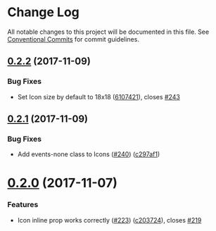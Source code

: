 # Change Log

All notable changes to this project will be documented in this file.
See [Conventional Commits](https://conventionalcommits.org) for commit guidelines.

<a name="0.2.2"></a>
## [0.2.2](https://github.com/mapbox/mapbox-react-components/compare/@mapbox/react-icon@0.2.1...@mapbox/react-icon@0.2.2) (2017-11-09)


### Bug Fixes

* Set Icon size by default to 18x18 ([6107421](https://github.com/mapbox/mapbox-react-components/commit/6107421)), closes [#243](https://github.com/mapbox/mapbox-react-components/issues/243)




<a name="0.2.1"></a>
## [0.2.1](https://github.com/mapbox/mapbox-react-components/compare/@mapbox/react-icon@0.2.0...@mapbox/react-icon@0.2.1) (2017-11-09)


### Bug Fixes

* Add events-none class to Icons ([#240](https://github.com/mapbox/mapbox-react-components/issues/240)) ([c297af1](https://github.com/mapbox/mapbox-react-components/commit/c297af1))




<a name="0.2.0"></a>
# [0.2.0](https://github.com/mapbox/mapbox-react-components/compare/@mapbox/react-icon@0.1.1...@mapbox/react-icon@0.2.0) (2017-11-07)


### Features

* Icon inline prop works correctly ([#223](https://github.com/mapbox/mapbox-react-components/issues/223)) ([c203724](https://github.com/mapbox/mapbox-react-components/commit/c203724)), closes [#219](https://github.com/mapbox/mapbox-react-components/issues/219)
